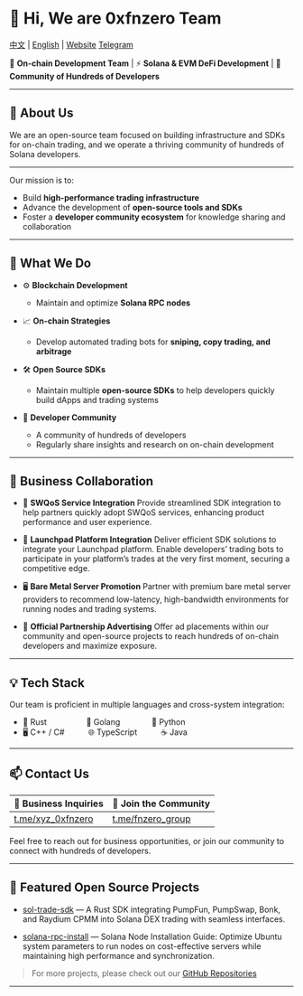 
# 👋 Hi, We are **0xfnzero Team**
[中文](https://github.com/0xfnzero/0xfnzero/blob/main/README_CN.md) | [English](https://github.com/0xfnzero/0xfnzero/blob/main/README.md) | [Website](https://fnzero.dev/) [Telegram](https://t.me/fnzero_group)

🔗 **On-chain Development Team** | ⚡ **Solana & EVM DeFi Development** | 👥 **Community of Hundreds of Developers**

---

## 🧠 About Us

We are an open-source team focused on building infrastructure and SDKs for on-chain trading, and we operate a thriving community of hundreds of Solana developers.

---

Our mission is to:

* Build **high-performance trading infrastructure**
* Advance the development of **open-source tools and SDKs**
* Foster a **developer community ecosystem** for knowledge sharing and collaboration

---

## 🚀 What We Do

* ⚙️ **Blockchain Development**

  * Maintain and optimize **Solana RPC nodes**

* 📈 **On-chain Strategies**

  * Develop automated trading bots for **sniping, copy trading, and arbitrage**

* 🛠️ **Open Source SDKs**

  * Maintain multiple **open-source SDKs** to help developers quickly build dApps and trading systems

* 👥 **Developer Community**

  * A community of hundreds of developers
  * Regularly share insights and research on on-chain development

---

## 💼 Business Collaboration

* 🔌 **SWQoS Service Integration**
  Provide streamlined SDK integration to help partners quickly adopt SWQoS services, enhancing product performance and user experience.

* 🚀 **Launchpad Platform Integration**
  Deliver efficient SDK solutions to integrate your Launchpad platform.
  Enable developers’ trading bots to participate in your platform’s trades at the very first moment, securing a competitive edge.

* 🖥️ **Bare Metal Server Promotion**
  Partner with premium bare metal server providers to recommend low-latency, high-bandwidth environments for running nodes and trading systems.

* 📢 **Official Partnership Advertising**
  Offer ad placements within our community and open-source projects to reach hundreds of on-chain developers and maximize exposure.

---

## 💡 Tech Stack

Our team is proficient in multiple languages and cross-system integration:

* 🦀 Rust     🔧 Golang    🧠 Python
* 🖥️ C++ / C#   🌐 TypeScript   ☕ Java

---

## 📫 Contact Us  

| 🤝 Business Inquiries | 👥 Join the Community |
|------------------------|-----------------------|
| [t.me/xyz_0xfnzero](https://t.me/xyz_0xfnzero) | [t.me/fnzero_group](https://t.me/fnzero_group) |

Feel free to reach out for business opportunities, or join our community to connect with hundreds of developers.

---

## 📂 Featured Open Source Projects

* [sol-trade-sdk](https://github.com/0xfnzero/sol-trade-sdk) — A Rust SDK integrating PumpFun, PumpSwap, Bonk, and Raydium CPMM into Solana DEX trading with seamless interfaces.

* [solana-rpc-install](https://github.com/0xfnzero/solana-rpc-install) — Solana Node Installation Guide: Optimize Ubuntu system parameters to run nodes on cost-effective servers while maintaining high performance and synchronization.

> For more projects, please check out our [GitHub Repositories](https://github.com/0xfnzero?tab=repositories)

---
